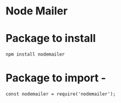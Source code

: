 # Node Mailer
# Package to install
 ```npm install nodemailer``` 
# Package to import - <br>
```const nodemailer = require('nodemailer');```
